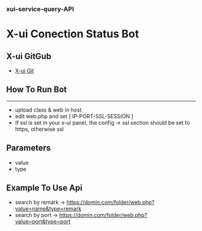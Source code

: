 ### xui-service-query-API

# X-ui Conection Status Bot

## X-ui GitGub
- [X-ui Git](https://github.com/vaxilu/x-ui)

## How To Run Bot 
---
- upload class & web in host
- edit web.php and set [ IP-PORT-SSL-SESSION ]
- If ssl is set in your x-ui panel, the config -> ssl section should be set to https, otherwise ssl

## Parameters

 - value
 - type

## Example To Use Api

- search by remark -> https://domin.com/folder/web.php?value=name&type=remark
- search by port -> https://domin.com/folder/web.php?value=port&type=port
